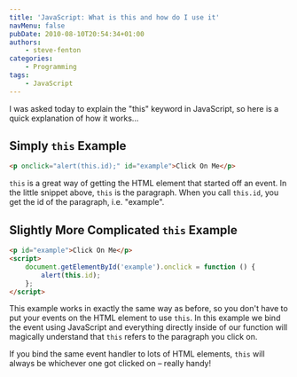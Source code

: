 ```yaml
---
title: 'JavaScript: What is this and how do I use it'
navMenu: false
pubDate: 2010-08-10T20:54:34+01:00
authors:
    - steve-fenton
categories:
    - Programming
tags:
    - JavaScript
---
```


I was asked today to explain the "this" keyword in JavaScript, so here is a quick explanation of how it works…

## Simply `this` Example

```html
<p onclick="alert(this.id);" id="example">Click On Me</p>
```

`this` is a great way of getting the HTML element that started off an event. In the little snippet above, `this` is the paragraph. When you call `this.id`, you get the id of the paragraph, i.e. "example".

## Slightly More Complicated `this` Example

```html
<p id="example">Click On Me</p>
<script>
    document.getElementById('example').onclick = function () {
        alert(this.id);
    };
</script>
```

This example works in exactly the same way as before, so you don't have to put your events on the HTML element to use `this`. In this example we bind the event using JavaScript and everything directly inside of our function will magically understand that `this` refers to the paragraph you click on.

If you bind the same event handler to lots of HTML elements, `this` will always be whichever one got clicked on – really handy!

